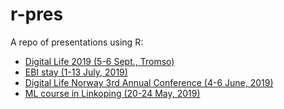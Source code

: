 # r-pres

A repo of presentations using R:
- [Digital Life 2019 (5-6 Sept., Tromso)](https://bblodfon.github.io/r-pres/digital_life_2019.html)
- [EBI stay (1-13 July, 2019)](https://bblodfon.github.io/r-pres/ebi_stay_july_2019.html)
- [Digital Life Norway 3rd Annual Conference (4-6 June, 2019)](https://bblodfon.github.io/r-pres/dln_conf_june_2019.html)
- [ML course in Linkoping (20-24 May, 2019)](http://rpubs.com/bblodfon/ml-medbio-course)
